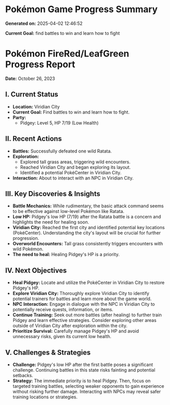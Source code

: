 # Pokémon Game Progress Summary

**Generated on:** 2025-04-02 12:46:52

**Current Goal:** find battles to win and learn how to fight

# Pokémon FireRed/LeafGreen Progress Report

**Date:** October 26, 2023

## I. Current Status

*   **Location:** Viridian City
*   **Current Goal:** Find battles to win and learn how to fight.
*   **Party:**
    *   Pidgey: Level 5, HP 7/19 (Low Health)

## II. Recent Actions

*   **Battles:** Successfully defeated one wild Ratata.
*   **Exploration:**
    *   Explored tall grass areas, triggering wild encounters.
    *   Reached Viridian City and began exploring its layout.
    *   Identified a potential PokéCenter in Viridian City.
*   **Interaction:** About to interact with an NPC in Viridian City.

## III. Key Discoveries & Insights

*   **Battle Mechanics:** While rudimentary, the basic attack command seems to be effective against low-level Pokémon like Ratata.
*   **Low HP:** Pidgey's low HP (7/19) after the Ratata battle is a concern and highlights the need for healing soon.
*   **Viridian City:** Reached the first city and identified potential key locations (PokéCenter). Understanding the city's layout will be crucial for further progression.
*   **Overworld Encounters:** Tall grass consistently triggers encounters with wild Pokémon.
*   **The need to heal:** Healing Pidgey's HP is a priority.

## IV. Next Objectives

*   **Heal Pidgey:** Locate and utilize the PokéCenter in Viridian City to restore Pidgey's HP.
*   **Explore Viridian City:** Thoroughly explore Viridian City to identify potential trainers for battles and learn more about the game world.
*   **NPC Interaction:** Engage in dialogue with the NPC in Viridian City to potentially receive quests, information, or items.
*   **Continue Training:** Seek out more battles (after healing) to further train Pidgey and learn effective strategies. Consider exploring other areas outside of Viridian City after exploration within the city.
*   **Prioritize Survival:** Carefully manage Pidgey's HP and avoid unnecessary risks, given its current low health.

## V. Challenges & Strategies

*   **Challenge:** Pidgey's low HP after the first battle poses a significant challenge. Continuing battles in this state risks fainting and potential setbacks.
*   **Strategy:** The immediate priority is to heal Pidgey. Then, focus on targeted training battles, selecting weaker opponents to gain experience without risking further damage. Interacting with NPCs may reveal safer training locations or strategies.
